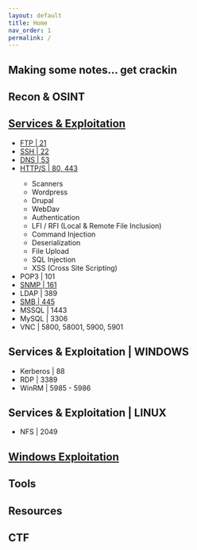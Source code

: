 ```yaml
---
layout: default
title: Home
nav_order: 1
permalink: /
---
```

Making some notes... get crackin
----------------------------------
<h2> Recon &  OSINT </h2>
<h2> <a href="Scanning/Scanning"Scanning</a> </h2>
<h2> Services & Exploitation </h2>
<ul>
<li> <a href="TCP/FTP">FTP | 21</a> </li>
<li> <a href="TCP/SSH">SSH | 22</a> </li>
<li> <a href="UDP/DNS">DNS | 53</a> </li>
<li> <a href="TCP/HTTP">HTTP/S | 80, 443</a> </li>
	<ul>
	<li>  Scanners </li>
	<li>  Wordpress </li>
	<li>  Drupal </li>
	<li>  WebDav </li>
	<li>  Authentication </li>
	<li>  LFI / RFI (Local & Remote File Inclusion) </li>
	<li>  Command Injection </li>
	<li>  Deserialization </li>
	<li>  File Upload </li>
	<li>  SQL Injection </li>
	<li>  XSS (Cross Site Scripting) </li>
	</ul>
<li>  POP3 | 101 </li>
<li>  <a href="UDP/SNMP">SNMP | 161</a> </li>
<li>  LDAP | 389 </li>
<li> <a href=""> SMB | 445 </a></li>
<li>  MSSQL | 1443 </li>
<li>  MySQL | 3306 </li>
<li>  VNC | 5800, 58001, 5900, 5901 </li>
</ul>

<h2> Services & Exploitation | WINDOWS </h2>
<ul>
<li>  Kerberos | 88 </li>
<li>   RDP | 3389 </li>
<li>   WinRM | 5985 - 5986 </li>
</ul>

<h2> Services & Exploitation | LINUX </h2>
<ul>
<li>  NFS | 2049 </li>
</ul>

<h2> <a href="Windows">Windows Exploitation</a></h2>

<h2> Tools </h2>

<h2> Resources </h2>

<h2> CTF </h2>
